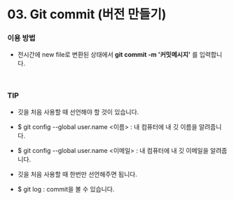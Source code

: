 # 03. Git commit (버전 만들기)

### 이용 방법

- 전시간에 new file로 변환된 상태에서 **git commit -m '커밋메시지'** 를 입력합니다.
<br>


### TIP

- 깃을 처음 사용할 때 선언해야 할 것이 있습니다.
- $ git config --global user.name <이름> : 내 컴퓨터에 내 깃 이름을 알려줍니다.
- $ git config --global user.name <이메일> : 내 컴퓨터에 내 깃 이메일을 알려줍니다.
- 깃을 처음 사용할 때 한번만 선언해주면 됩니다.

- $ git log : commit을 볼 수 있습니다.
